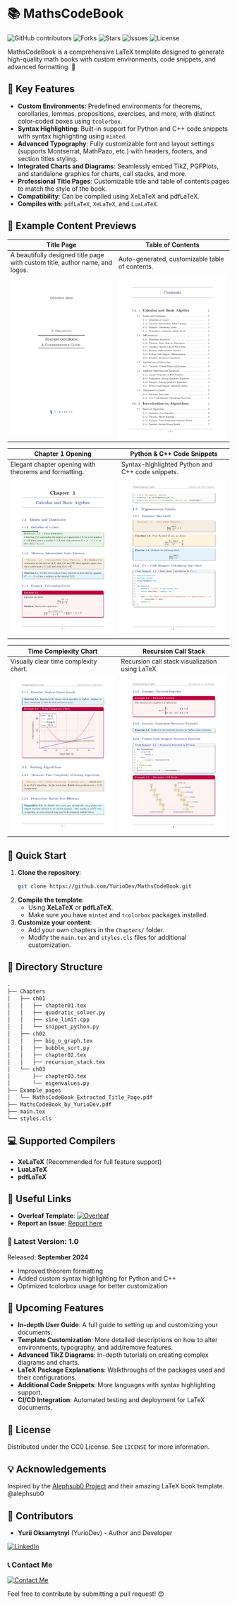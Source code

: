 # 📚 MathsCodeBook 

![GitHub contributors](https://img.shields.io/github/contributors/YurioDev/MathsCodeBook?style=for-the-badge)
![Forks](https://img.shields.io/github/forks/YurioDev/MathsCodeBook?style=for-the-badge)
![Stars](https://img.shields.io/github/stars/YurioDev/MathsCodeBook?style=for-the-badge)
![Issues](https://img.shields.io/github/issues/YurioDev/MathsCodeBook?style=for-the-badge)
![License](https://img.shields.io/github/license/YurioDev/MathsCodeBook?style=for-the-badge)


MathsCodeBook is a comprehensive LaTeX template designed to generate high-quality math books with custom environments, code snippets, and advanced formatting. 📘



## 🔧 Key Features

- **Custom Environments**: Predefined environments for theorems, corollaries, lemmas, propositions, exercises, and more, with distinct color-coded boxes using `tcolorbox`.
- **Syntax Highlighting**: Built-in support for Python and C++ code snippets with syntax highlighting using `minted`.
- **Advanced Typography**: Fully customizable font and layout settings (supports Montserrat, MathPazo, etc.) with headers, footers, and section titles styling.
- **Integrated Charts and Diagrams**: Seamlessly embed TikZ, PGFPlots, and standalone graphics for charts, call stacks, and more.
- **Professional Title Pages**: Customizable title and table of contents pages to match the style of the book.
- **Compatibility**: Can be compiled using XeLaTeX and pdfLaTeX.
- **Compiles with**: `pdfLaTeX`, `XeLaTeX`, and `LuaLaTeX`.


## 🌟 Example Content Previews

| **Title Page**                                     | **Table of Contents**                                |
|----------------------------------------------------|-----------------------------------------------------|
| A beautifully designed title page with custom title, author name, and logos. | Auto-generated, customizable table of contents.     |
| ![Title Page](Example_pages/MathsCodeBook_Extracted_Title_Page.png) | ![Table of Contents](Example_pages/MathsCodeBook_Extracted_Table_of_Contents.png) |

| **Chapter 1 Opening**                              | **Python & C++ Code Snippets**                       |
|----------------------------------------------------|-----------------------------------------------------|
| Elegant chapter opening with theorems and formatting. | Syntax-highlighted Python and C++ code snippets.     |
| ![Chapter 1](Example_pages/MathsCodeBook_Extracted_Chapter_1_Opening.png) | ![Code Snippets](Example_pages/MathsCodeBook_Extracted_Python_CPP_Code.png) |

| **Time Complexity Chart**                          | **Recursion Call Stack**                             |
|----------------------------------------------------|-----------------------------------------------------|
| Visually clear time complexity chart.              | Recursion call stack visualization using LaTeX.      |
| ![Chart](Example_pages/MathsCodeBook_Extracted_Time_Complexity_Chart.png) | ![Call Stack](Example_pages/MathsCodeBook_Extracted_Recursion_Call_Stack.png) |


## 🚀 Quick Start

1. **Clone the repository**:
   ```bash
   git clone https://github.com/YurioDev/MathsCodeBook.git
   ```
2. **Compile the template**: 
   - Using **XeLaTeX** or **pdfLaTeX**.
   - Make sure you have `minted` and `tcolorbox` packages installed.
3. **Customize your content**:
   - Add your own chapters in the `Chapters/` folder.
   - Modify the `main.tex` and `styles.cls` files for additional customization.



## 📂 Directory Structure

```
.
├── Chapters
│   ├── ch01
│   │   ├── chapter01.tex
│   │   ├── quadratic_solver.py
│   │   ├── sine_limit.cpp
│   │   └── snippet_python.py
│   ├── ch02
│   │   ├── big_o_graph.tex
│   │   ├── bubble_sort.py
│   │   ├── chapter02.tex
│   │   ├── recursion_stack.tex
│   └── ch03
│       ├── chapter03.tex
│       └── eigenvalues.py
├── Example_pages
│   └── MathsCodeBook_Extracted_Title_Page.pdf
├── MathsCodeBook_by_YurioDev.pdf
├── main.tex
└── styles.cls
```

## 💻 Supported Compilers

- **XeLaTeX** (Recommended for full feature support)
- **LuaLaTeX**
- **pdfLaTeX**

## 🔗 Useful Links

- **Overleaf Template**: [![Overleaf](https://img.shields.io/badge/Overleaf-47A141?logo=overleaf&logoColor=fff&style=for-the-badge)](https://www.overleaf.com/read/pykgwvdtnppf#ca6ce3)
- **Report an Issue**: [Report here](https://github.com/YurioDev/MathsCodeBook/issues)

### 🌟 Latest Version: 1.0

Released: **September 2024**

- Improved theorem formatting
- Added custom syntax highlighting for Python and C++
- Optimized tcolorbox usage for better customization

## 🚧 Upcoming Features

- **In-depth User Guide**: A full guide to setting up and customizing your documents.
- **Template Customization**: More detailed descriptions on how to alter environments, typography, and add/remove features.
- **Advanced TikZ Diagrams**: In-depth tutorials on creating complex diagrams and charts.
- **LaTeX Package Explanations**: Walkthroughs of the packages used and their configurations.
- **Additional Code Snippets**: More languages with syntax highlighting support.
- **CI/CD Integration**: Automated testing and deployment for LaTeX documents.

## 📜 License

Distributed under the CC0 License. See `LICENSE` for more information.

## 💡 Acknowledgements

Inspired by the [Alephsub0 Project](https://www.alephsub0.org/) and their amazing LaTeX book template. @alephsub0

## 🎉 Contributors

- **Yurii Oksamytnyi** (YurioDev) - Author and Developer

[![LinkedIn][linkedin-shield]](https://www.linkedin.com/in/y-oks)

[linkedin-shield]: https://img.shields.io/badge/linkedin-%230077B5.svg?style=for-the-badge&logo=linkedin&logoColor=white

### 📞 Contact Me

[![Contact Me](https://img.shields.io/badge/Contact-Me-blue?style=for-the-badge)](mailto:contact@yuriodev.co.uk)


Feel free to contribute by submitting a pull request! 😊

